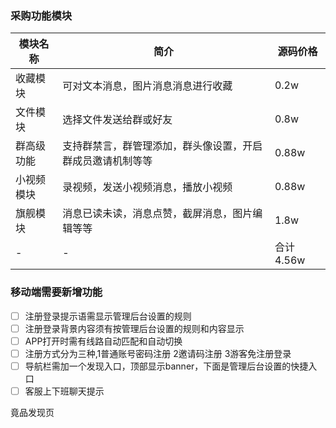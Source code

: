 
 ### 采购功能模块
 
| 模块名称 | 简介| 源码价格| 
| -- | -- | -- |  
| 收藏模块 | 可对文本消息，图片消息消息进行收藏 | 0.2w |
| 文件模块 | 选择文件发送给群或好友 | 0.8w  |  
| 群高级功能 | 支持群禁言，群管理添加，群头像设置，开启群成员邀请机制等等 | 0.88w |  
|小视频模块|录视频，发送小视频消息，播放小视频 |0.88w|
|旗舰模块|消息已读未读，消息点赞，截屏消息，图片编辑等等|1.8w|
|-|-|合计 4.56w|

### 移动端需要新增功能
- [ ] 注册登录提示语需显示管理后台设置的规则
- [ ] 注册登录背景内容须有按管理后台设置的规则和内容显示
- [ ] APP打开时需有线路自动匹配和自动切换
- [ ] 注册方式分为三种,1普通账号密码注册 2邀请码注册 3游客免注册登录
- [ ] 导航栏需加一个发现入口，顶部显示banner，下面是管理后台设置的快捷入口
- [ ] 客服上下班聊天提示

竟品发现页